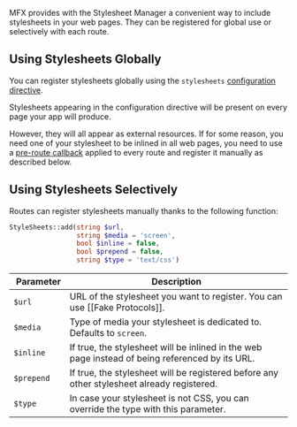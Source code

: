 MFX provides with the Stylesheet Manager a convenient way to include stylesheets in your web pages. They can be registered for global use or selectively with each route.

## Using Stylesheets Globally

You can register stylesheets globally using the `stylesheets` [configuration directive](Configuration-Directives#assets-management).

Stylesheets appearing in the configuration directive will be present on every page your app will produce.

However, they will all appear as external resources. If for some reason, you need one of your stylesheet to be inlined in all web pages, you need to use a [pre-route callback](Lifecycle-of-a-Request#3-calling-pre-processing-callbacks) applied to every route and register it manually as described below.

## Using Stylesheets Selectively

Routes can register stylesheets manually thanks to the following function:

```php
StyleSheets::add(string $url,
                 string $media = 'screen',
                 bool $inline = false,
                 bool $prepend = false,
                 string $type = 'text/css')
```

|  Parameter | Description                                                                                     |
| ---------- | ----------------------------------------------------------------------------------------------- |
| `$url`     | URL of the stylesheet you want to register. You can use [[Fake Protocols]].                     |
| `$media`   | Type of media your stylesheet is dedicated to. Defaults to `screen`.                            |
| `$inline`  | If true, the stylesheet will be inlined in the web page instead of being referenced by its URL. |
| `$prepend` | If true, the stylesheet will be registered before any other stylesheet already registered.      |
| `$type`    | In case your stylesheet is not CSS, you can override the type with this parameter.              |
